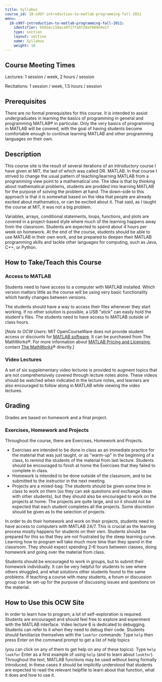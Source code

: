 ```yaml
---
title: Syllabus
course_id: 18-s997-introduction-to-matlab-programming-fall-2011
menu:
  18-s997-introduction-to-matlab-programming-fall-2011:
    identifier: 9582ec110aca9f2ffa0720af009e9a17
    type: section
    layout: section
    name: Syllabus
    weight: 10
---
```

Course Meeting Times
--------------------

Lectures: 1 session / week, 2 hours / session

Recitations: 1 session / week, 1.5 hours / session

Prerequisites
-------------

There are no formal prerequisites for this course. It is intended to assist undergraduates in learning the basics of programming in general and programming MATLAB® in particular. Only the very basics of programming in MATLAB will be covered, with the goal of having students become comfortable enough to continue learning MATLAB and other programming languages on their own.

Description
-----------

This course site is the result of several iterations of an introductory course I have given at MIT, the last of which was called DR. MATLAB. In that course I strived to change the usual pattern of teaching/learning MATLAB from a programming view point to a mathematical one. The idea is that by thinking about mathematical problems, students are prodded into learning MATLAB for the purpose of solving the problem at hand. The down-side to this approach is that it is somewhat based on the idea that people are already excited about mathematics, or can be excited about it. That said, as I taught the course at MIT, it was not a big problem.

Variables, arrays, conditional statements, loops, functions, and plots are covered in a project-based style where much of the learning happens away from the classroom. Students are expected to spend about 4 hours per week on homework. At the end of the course, students should be able to use MATLAB in their own work, and be prepared to deepen their MATLAB programming skills and tackle other languages for computing, such as Java, C++, or Python.

How to Take/Teach this Course
-----------------------------

### Access to MATLAB

Students need to have access to a computer with MATLAB installed. Which version matters little as the course will be using very basic functionality which hardly changes between versions.

The students should have a way to access their files whenever they start working. If no other solution is possible, a USB "stick" can easily hold the student's files. The students need to have access to MATLAB outside of class hours.

\[_Note to OCW Users:_ MIT OpenCourseWare does not provide student access or discounts for [MATLAB software](http://www.mathworks.com/products/matlab/). It can be purchased from The MathWorks®. For more information about [MATLAB Pricing and Licensing](http://www.mathworks.com/products/matlab/pricing_licensing.html?s_iid=ML2012_pricing_a#commercial_use), contact [The MathWorks](http://www.mathworks.com/index.html)® directly.\]

### Video Lectures

A set of six supplementary video lectures is provided to augment topics that are not comprehensively covered through lecture notes alone. These videos should be watched when indicated in the lecture notes, and learners are also encouraged to follow along in MATLAB while viewing the video lectures.

Grading
-------

Grades are based on homework and a final project.

### Exercises, Homework and Projects

Throughout the course, there are Exercises, Homework and Projects.

*   Exercises are intended to be done in class as an immediate practice for the material that was just taught, or as "warm-up" in the beginning of a class, to remind the students of the material from last lecture. Students should be encouraged to finish at home the Exercises that they failed to complete in class.
*   Homework is intended to be done outside of the classroom, and to be submitted to the instructor in the next meeting.
*   Projects are a mixed-bag: The students should be given some time in class to work on them (so they can ask questions and exchange ideas with other students), but they should also be encouraged to work on the projects at home. The projects are quite large, and so it should not be expected that each student completes all the projects. Some discretion should be given as to the selection of projects.

In order to do their homework and work on their projects, students need to have access to computers with MATLAB 24/7. This is crucial as the learning process mostly happens for students on their own. Students should be prepared for this so that they are not frustrated by the steep learning curve. Learning how to program will take much more time than they spend in the classroom. They should expect spending 2–6 hours between classes, doing homework and going over the material from class.

Students should be encouraged to work in groups, but to submit their homework individually. It can be very helpful for students to see where others struggled, and what solutions other students found to the same problems. If teaching a course with many students, a forum or discussion group can be set-up for the purpose of discussing issues and questions on the material.

How to Use this OCW Site
------------------------

In order to learn how to program, a lot of self-exploration is required. Students are encouraged and should feel free to explore and experiment with the MATLAB interface. Video lecture 6 is dedicated to debugging. Students can refer to it when they need to debug their code. Students should familiarize themselves with the `lookfor` commands: Type `help` then press Enter on the command prompt to get a list of help topics  
  
(you can click on any of them to get help on any of these topics). Type `help lookfor` Enter as a first example of using `help` (and to learn about `lookfor`). Throughout the text, MATLAB functions may be used without being formally introduced, in these cases it should be implicitly understood that students are expected to read the relevant helpfile to learn about that function, what it does and how to use it.